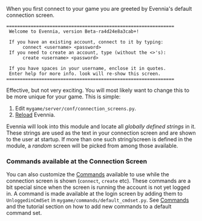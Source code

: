 
When you first connect to your game you are greeted by Evennia's default connection screen. 

    
    ==============================================================
     Welcome to Evennia, version Beta-ra4d24e8a3cab+!
    
     If you have an existing account, connect to it by typing:
          connect <username> <password>
     If you need to create an account, type (without the <>'s):
          create <username> <password>
    
     If you have spaces in your username, enclose it in quotes.
     Enter help for more info. look will re-show this screen.
    ==============================================================

Effective, but not very exciting. You will most likely want to change this to be more unique for your game. This is simple: 

1. Edit `mygame/server/conf/connection_screens.py`.
1. [Reload](Start-Stop-Reload) Evennia. 

Evennia will look into this module and locate all *globally defined strings* in it. These strings
are used as the text in your connection screen and are shown to the user at startup. If more than
one such string/screen is defined in the module, a *random* screen will be picked from among those
available.

### Commands available at the Connection Screen

You can also customize the [Commands](Commands.md) available to use while the connection screen is
shown (`connect`, `create` etc). These commands are a bit special since when the screen is running
the account is not yet logged in. A command is made available at the login screen by adding them to
`UnloggedinCmdSet` in `mygame/commands/default_cmdset.py`.  See [Commands](Commands.md) and the
tutorial section on how to add new commands to a default command set.
